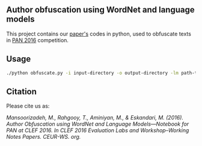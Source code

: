 ## Author obfuscation using WordNet and language models
This project contains our [paper's](http://www.uni-weimar.de/medien/webis/events/pan-16/pan16-papers-final/pan16-author-obfuscation/mansoorizadeh16b-notebook.pdf) codes in python, used to obfuscate texts in [PAN 2016](http://pan.webis.de/clef16/pan16-web/author-obfuscation.html) competition.


## Usage

```bash
./python obfuscate.py -i input-directory -o output-directory -lm path-to-the-trained-language-model-file
``` 

## Citation
Please cite us as:

*Mansoorizadeh, M., Rahgooy, T., Aminiyan, M., & Eskandari, M. (2016). Author Obfuscation using WordNet and Language Models—Notebook for PAN at CLEF 2016. In CLEF 2016 Evaluation Labs and Workshop–Working Notes Papers. CEUR-WS. org.*
